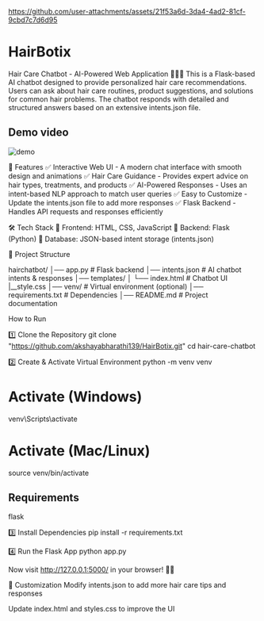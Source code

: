 
https://github.com/user-attachments/assets/21f53a6d-3da4-4ad2-81cf-9cbd7c7d6d95
# HairBotix
Hair Care Chatbot - AI-Powered Web Application 💇‍♀️💬
This is a Flask-based AI chatbot designed to provide personalized hair care recommendations. Users can ask about hair care routines, product suggestions, and solutions for common hair problems. The chatbot responds with detailed and structured answers based on an extensive intents.json file.

## Demo video 



![demo](https://github.com/user-attachments/assets/67527fff-0a71-4836-bd88-7d5bdac771dd)






🚀 Features
✅ Interactive Web UI - A modern chat interface with smooth design and animations
✅ Hair Care Guidance - Provides expert advice on hair types, treatments, and products
✅ AI-Powered Responses - Uses an intent-based NLP approach to match user queries
✅ Easy to Customize - Update the intents.json file to add more responses
✅ Flask Backend - Handles API requests and responses efficiently

🛠 Tech Stack
🔹 Frontend: HTML, CSS, JavaScript
🔹 Backend: Flask (Python)
🔹 Database: JSON-based intent storage (intents.json)

📂 Project Structure

hairchatbot/
│── app.py    # Flask backend
│── intents.json         # AI chatbot intents & responses
│── templates/
│   └── index.html # Chatbot UI
    |__style.css
│── venv/                # Virtual environment (optional)
│── requirements.txt     # Dependencies
│── README.md            # Project documentation

 How to Run

 
1️⃣ Clone the Repository
git clone "https://github.com/akshayabharathi139/HairBotix.git"
cd hair-care-chatbot


2️⃣ Create & Activate Virtual Environment
python -m venv venv
# Activate (Windows)
venv\Scripts\activate
# Activate (Mac/Linux)
source venv/bin/activate

## Requirements
flask
 


3️⃣ Install Dependencies
pip install -r requirements.txt


4️⃣ Run the Flask App
python app.py


Now visit http://127.0.0.1:5000/ in your browser! 🎨💬

📝 Customization
Modify intents.json to add more hair care tips and responses

Update index.html and styles.css to improve the UI






